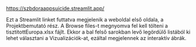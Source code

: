 https://szbdoraappsuicide.streamlit.app/

Ezt a Streamlit linket futtatva megjelenik a weboldal első oldala, a Projektbemutató rész. A Browse files-t megnyomva fel kell tölteni a tisztitottEuropa.xlsx fájlt.
Ekkor a bal felső sarokban levő legördülő listából ki lehet választani a Vizualizációk-at, ezáltal megjelennek az interaktív ábrák.

